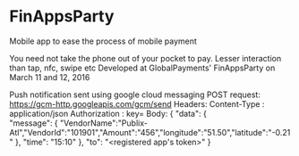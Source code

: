 # FinAppsParty
Mobile app to ease the process of mobile payment

You need not take the phone out of your pocket to pay.
Lesser interaction than tap, nfc, swipe etc
Developed at GlobalPayments' FinAppsParty on March 11 and 12, 2016

Push notification sent using google cloud messaging
POST request: https://gcm-http.googleapis.com/gcm/send
Headers:
  Content-Type : application/json
  Authorization : key=<project-api-key>
Body:
{ "data": {    
          "message": { 
                  "VendorName":"Publix-Atl","VendorId":"101901","Amount":"456","longitude":"51.50","latitude":"-0.21"
                   },
                  "time": "15:10"
          },
"to": "<registered app's token>"
}
